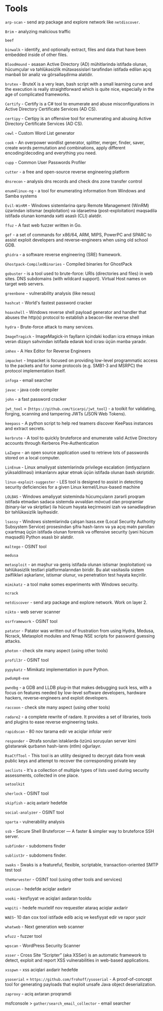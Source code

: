 # Tools

`arp-scan` -  send arp package and explore network like `netdiscover`.

`Brim` - analyzing malicious traffic

`beef`

`binwalk` -  identify, and optionally extract, files and data that have been embedded inside of other files.

`BloodHound` - əsasən Active Directory (AD) mühitlərində istifadə olunan, hücumçular və təhlükəsizlik mütəxəssisləri tərəfindən istifadə edilən açıq mənbəli bir analiz və görsəlləşdirmə alətidir.

`brutex` - BruteX is a very lean, bash script with a small learning curve and the execution is really straightforward which is quite nice, especially in the age of complicated frameworks.

`Certify` - Certify is a C# tool to enumerate and abuse misconfigurations in Active Directory Certificate Services (AD CS).

`certipy` - Certipy is an offensive tool for enumerating and abusing Active Directory Certificate Services (AD CS).

`cewl` - Custom Word List generator

`cook` - An overpower wordlist generator, splitter, merger, finder, saver, create words permutation and combinations, apply different encoding/decoding and everything you need.

`cupp` - Common User Passwords Profiler

`cutter` - a free and open-source reverse engineering platform

`dnsrecon` - analysis dns records and check dns zone transfer control

`enum4linux-ng` - a tool for enumerating information from Windows and Samba systems

`Evil-WinRM` - Windows sistemlərinə qarşı Remote Management (WinRM) üzərindən istismar (exploitation) və idarəetmə (post-exploitation) məqsədilə istifadə olunan komanda xətti əsaslı (CLI) alətdir.

`ffuz` - A fast web fuzzer written in Go.

`gef` - a set of commands for x86/64, ARM, MIPS, PowerPC and SPARC to assist exploit developers and reverse-engineers when using old school GDB.

`ghidra` - a software reverse engineering (SRE) framework.

`Ghostpack-CompiledBinaries` - Compiled binaries for GhostPack

`gobuster` - is a tool used to brute-force: URIs (directories and files) in web sites. DNS subdomains (with wildcard support). Virtual Host names on target web servers.

`greenbone` - vulnerability analysis (like nesus)

`hashcat` - World's fastest password cracker

`hoaxshell` - Windows reverse shell payload generator and handler that abuses the http(s) protocol to establish a beacon-like reverse shell

`hydra` - Brute-force attack to many services.

`ImageTragick` - ImageMagick-in faylların içindəki kodları icra etməyə imkan verən dizayn səhvindən istifadə edərək kod icrası üçün mənbə yaradır.

`imhex` - A Hex Editor for Reverse Engineers

`impacket` - Impacket is focused on providing low-level programmatic access to the packets and for some protocols (e.g. SMB1-3 and MSRPC) the protocol implementation itself.

`infoga` - email searcher

`javac` - java code compiler

`john` - a fast password cracker

`jwt_tool` = (`https://github.com/ticarpi/jwt_tool`) - a toolkit for validating, forging, scanning and tampering JWTs (JSON Web Tokens).

`keepass` - A python script to help red teamers discover KeePass instances and extract secrets.

`kerbrute` - A tool to quickly bruteforce and enumerate valid Active Directory accounts through Kerberos Pre-Authentication

`LaZagne` - an open source application used to retrieve lots of passwords stored on a local computer.

`LinEnum` - Linux əməliyyat sistemlərində privilege escalation (imtiyazların yüksəldilməsi) imkanlarını aşkar etmək üçün istifadə olunan bash skriptidir.

`linux-exploit-suggester` - LES tool is designed to assist in detecting security deficiencies for a given Linux kernel/Linux-based machine

`LOLBAS` -  Windows əməliyyat sistemində hücumçuların zərərli proqram istifadə etmədən sadəcə sistemdə əvvəldən mövcud olan proqramlar (binary-lər və skriptlər) ilə hücum həyata keçirməsini izah və sənədləşdirən bir təhlükəsizlik layihəsidir.

`lsassy` - Windows sistemlərində çalışan lsass.exe (Local Security Authority Subsystem Service) prosesindən şifrə hash-larını və ya açıq mətn parolları çıxartmaq üçün istifadə olunan forensik və offensive security (yəni hücum məqsədli) Python əsaslı bir alətdir.

`maltego` - OSINT tool

`medusa` 

`metasploit` - ən məşhur və geniş istifadə olunan istismar (exploitation) və təhlükəsizlik testləri platformalarından biridir. Bu alət vasitəsilə sistem zəiflikləri aşkarlanır, istismar olunur, və penetration test həyata keçirilir.

`mimikatz` - a tool make somes experiments with Windows security.

`ncrack`

`netdiscover` - send arp package and explore network. Work on layer 2.

`nikto` -  web server scanner

`osrframework` - OSINT tool

`patator` - Patator was written out of frustration from using Hydra, Medusa, Ncrack, Metasploit modules and Nmap NSE scripts for password guessing attacks.

`photon` - check site many aspect (using other tools)

`profil3r` - OSINT tool

`pypykatz` - Mimikatz implementation in pure Python.

`pwdump8-exe`

`pwndbg` - a GDB and LLDB plug-in that makes debugging suck less, with a focus on features needed by low-level software developers, hardware hackers, reverse-engineers and exploit developers.

`raccoon` - check site many aspect (using other tools)

`radare2` - a complete rewrite of radare. It provides a set of libraries, tools and plugins to ease reverse engineering tasks.

`rapidscan` - 80 nov tarama edir ve aciqlar infolar verir

`responder` - Ətrafa sorulan istəklərdə özünü soruşulan server kimi göstərərək qurbanın hash-larını (ntlm) oğurlayır. 

`RsaCtfTool` - This tool is an utility designed to decrypt data from weak public keys and attempt to recover the corresponding private key

`seclists` -  It's a collection of multiple types of lists used during security assessments, collected in one place.

`setoolkit`

`sherlock` - OSINT tool

`skipfish` - aciq axtarir hedefde

`social-analyzer` - OSINT tool

`sparta` - vulnerability analysis

`ssb` - Secure Shell Bruteforcer — A faster & simpler way to bruteforce SSH server.

`subfinder` - subdomens finder

`sublist3r` - subdomens finder.

`swaks` - Swaks is a featureful, flexible, scriptable, transaction-oriented SMTP test tool

`theHarvester` - OSINT tool (using other tools and services)

`uniscan` - hedefde aciqlar axdarir

`vooki` - kesfiyyat ve aciqlari axdaran tooldu

`wapiti` - hedefe muxtelif nov requestler ataraq aciqlar axdarir

`WAES`- 10 dan cox tool istifade edib aciq ve kesfiyyat edir ve rapor yazir

`whatweb` - Next generation web scanner

`wfuzz` - fuzzer tool

`wpscan` - WordPress Security Scanner

`xsser` - Cross Site “Scripter” (aka XSSer) is an automatic framework to detect, exploit and report XSS vulnerabilities in web-based applications.

`xsspwn` - xss aciqlari axdarir hedefde

`ysoserial` = `https://github.com/frohoff/ysoserial` - A proof-of-concept tool for generating payloads that exploit unsafe Java object deserialization.

`zaproxy` - aciq axtaran proqramdi

msfconsole > `gather/search_email_collector` - email searcher

